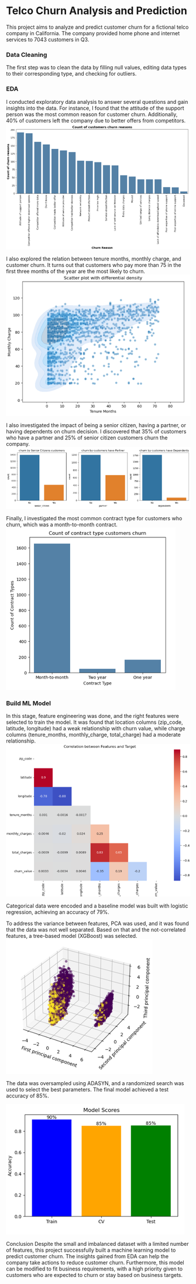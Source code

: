# Telco Churn Analysis and Prediction

This project aims to analyze and predict customer churn for a fictional telco company in California. The company provided home phone and internet services to 7043 customers in Q3.

### Data Cleaning
The first step was to clean the data by filling null values, editing data types to their corresponding type, and checking for outliers.

### EDA
I conducted exploratory data analysis to answer several questions and gain insights into the data. For instance, I found that the attitude of the support person was the most common reason for customer churn. Additionally, 40% of customers left the company due to better offers from competitors.
![Image description](images/churn_reason.png)

I also explored the relation between tenure months, monthly charge, and customer churn. It turns out that customers who pay more than 75 in the first three months of the year are the most likely to churn.
![Image description](images/customer_charge.png)
 
I also investigated the impact of being a senior citizen, having a partner, or having dependents on churn decision. I discovered that 35% of customers who have a partner and 25% of senior citizen customers churn the company.
![Image description](images/responsabilty.png)

Finally, I investigated the most common contract type for customers who churn, which was a month-to-month contract.
![Image description](images/contruct.png)

### Build ML Model
In this stage, feature engineering was done, and the right features were selected to train the model. It was found that location columns (zip_code, latitude, longitude) had a weak relationship with churn value, while charge columns (tenure_months, monthly_charge, total_charge) had a moderate relationship.
![Image description](images/correlations.png)

Categorical data were encoded and a baseline model was built with logistic regression, achieving an accuracy of 79%.

To address the variance between features, PCA was used, and it was found that the data was not well separated. Based on that and the not-correlated features, a tree-based model (XGBoost) was selected.
![Image description](images/pca.png)

The data was oversampled using ADASYN, and a randomized search was used to select the best parameters. The final model achieved a test accuracy of 85%.

![Image description](images/scores.png)

Conclusion
Despite the small and imbalanced dataset with a limited number of features, this project successfully built a machine learning model to predict customer churn. The insights gained from EDA can help the company take actions to reduce customer churn. Furthermore, this model can be modified to fit business requirements, with a high priority given to customers who are expected to churn or stay based on business targets.


